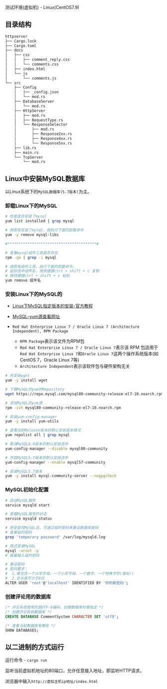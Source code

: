 测试环境(虚拟机) - Linux(CentOS7.9)

## 目录结构

```tex
httpserver
├── Cargo.lock
├── Cargo.toml
├── docs
│   ├── css
│   │   ├── comment_reply.css
│   │   └── comments.css
│   ├── index.html
│   └── js
│       └── comments.js
└── src
    ├── Config
    │   ├── _config.json
    │   └── mod.rs
    ├── DatabaseServer
    │   └── mod.rs
    ├── HttpServer
    │   ├── mod.rs
    │   ├── RequestType.rs
    │   └── ResponseSelector
    │       ├── mod.rs
    │       ├── Response2xx.rs
    │       ├── Response4xx.rs
    │       └── Response5xx.rs
    ├── lib.rs
    ├── main.rs
    └── TcpServer
        └── mod.rs
```

## Linux中安装MySQL数据库

以Linux系统下的`MySQL数据库(5.7版本)`为主。

### 卸载Linux下的MySQL

```bash
# 检查是否安装了mysql 
yum list installed | grep mysql

# 倘若有安装了mysql，就执行下面的卸载命令
yum -y remove mysql-libs

#****************************************#

# 查看mysql组件工具是否存在
rpm -qa | grep -i mysql

# 倘若有组件工具，执行下面的卸载命令。
# 鼠标选中组件名，按快捷键ctrl + shift + c 复制
# 按快捷键ctrl + shift + v 粘贴
yum remove 组件名
```

### 安装Linux下的MySQL的

+ [Linux下MySQL指定版本的安装-官方教程](https://dev.mysql.com/doc/refman/5.7/en/linux-installation-yum-repo.html)

+ [MySQL-yum源查看网址](https://dev.mysql.com/downloads/repo/yum/)
+ `Red Hat Enterprise Linux 7 / Oracle Linux 7 (Architecture Independent), RPM Package`
  + `RPM Package`表示该文件为RPM包
  + `Red Hat Enterprise Linux 7 / Oracle Linux 7`表示该 RPM 包适用于`Red Hat Enterprise Linux 7`和`Oracle Linux 7`这两个操作系统版本(如CentOS 7，Oracle Linux 7等)
  + `Architecture Independent`表示该软件包与硬件架构无关

```bash
# 先安装wget
yum -y install wget

# 下载MySQL的yum的Repository
wget https://repo.mysql.com/mysql80-community-release-el7-10.noarch.rpm

# 添加MySQL的yum源
rpm -ivh mysql80-community-release-el7-10.noarch.rpm

# 安装yum-config-manager
yum -y install yum-utils

# 查看当前Release版本的默认安装版本情况
yum repolist all | grep mysql

# 取消MySQL8.0版本的默认安装选中
yum-config-manager --disable mysql80-community

# 开启MySQL5.7版本的默认安装选中
yum-config-manager --enable mysql57-community

# 安装MySQL5.7版本
yum -y install mysql-community-server --nogpgcheck
```

### MySQL初始化配置

```bash
# 启动MySQL服务
service mysqld start

# 查看MySQL服务的状态
service mysqld status

# 刚安装完MySQL后，可通过临时密码来重设数据库密码
# 查看临时密码
grep 'temporary password' /var/log/mysqld.log

# 隐式登录MySQL
mysql -uroot -p
# 接着输入临时密码

# 重设密码
# 密码要求：
#  1.需包含一个大写字母，一个小写字母，一个数字，一个特殊字符(类似!)
#  2.总长度不少于8位
ALTER USER 'root'@'localhost' IDENTIFIED BY '你的新密码';
```

### **创建评论用的数据库**

```sql
/* 评论系统使用的是UTF-8编码，创建数据库时需指定 */ 
/* 创建评论系统数据库 */
CREATE DATABASE CommentSystem CHARACTER SET 'utf8';

/* 查看当前数据库有哪些 */
SHOW DATABASES;
```

## 以二进制的方式运行

运行命令 - `cargo run`

监听当前虚拟机地址的80端口，允许任意接入地址，即监听HTTP请求。

浏览器中输入`http://虚拟主机ip地址/index.html`

